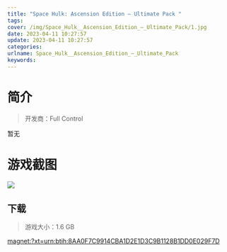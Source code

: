```yaml
---
title: "Space Hulk: Ascension Edition – Ultimate Pack "
tags: 
cover: /img/Space_Hulk__Ascension_Edition_–_Ultimate_Pack/1.jpg
date: 2023-04-11 10:27:57
update: 2023-04-11 10:27:57
categories: 
urlname: Space_Hulk__Ascension_Edition_–_Ultimate_Pack
keywords: 
---
```

# 简介

> 开发商：Full Control

暂无

# 游戏截图

![](/img/Space_Hulk__Ascension_Edition_–_Ultimate_Pack/2.jpg)


## 下载

> 游戏大小：1.6 GB

[magnet:?xt=urn:btih:8AA0F7C9914CBA1D2E1D3C9B1128B1DD0E029F7D](magnet:?xt=urn:btih:8AA0F7C9914CBA1D2E1D3C9B1128B1DD0E029F7D)